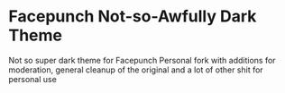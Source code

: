 # Facepunch Not-so-Awfully Dark Theme

Not so super dark theme for Facepunch
Personal fork with additions for moderation, general cleanup of the original and a lot of other shit for personal use
